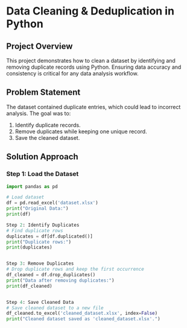# Data Cleaning & Deduplication in Python

## Project Overview
This project demonstrates how to clean a dataset by identifying and removing duplicate records using Python. Ensuring data accuracy and consistency is critical for any data analysis workflow.

## Problem Statement
The dataset contained duplicate entries, which could lead to incorrect analysis. The goal was to:
1. Identify duplicate records.
2. Remove duplicates while keeping one unique record.
3. Save the cleaned dataset.

## Solution Approach

### Step 1: Load the Dataset
```python
import pandas as pd

# Load dataset
df = pd.read_excel('dataset.xlsx')
print("Original Data:")
print(df)

Step 2: Identify Duplicates
# Find duplicate rows
duplicates = df[df.duplicated()]
print("Duplicate rows:")
print(duplicates)


Step 3: Remove Duplicates
# Drop duplicate rows and keep the first occurrence
df_cleaned = df.drop_duplicates()
print("Data after removing duplicates:")
print(df_cleaned)


Step 4: Save Cleaned Data
# Save cleaned dataset to a new file
df_cleaned.to_excel('cleaned_dataset.xlsx', index=False)
print("Cleaned dataset saved as 'cleaned_dataset.xlsx'.")
